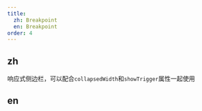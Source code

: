 ```yaml
---
title:
  zh: Breakpoint
  en: Breakpoint
order: 4
---
```


## zh

响应式侧边栏，可以配合`collapsedWidth`和`showTrigger`属性一起使用

## en
